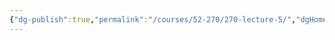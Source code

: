 ```yaml
---
{"dg-publish":true,"permalink":"/courses/52-270/270-lecture-5/","dgHomeLink":true,"dgPassFrontmatter":false,"dgShowBacklinks":false,"dgShowLocalGraph":false,"dgShowInlineTitle":false}
---
```


